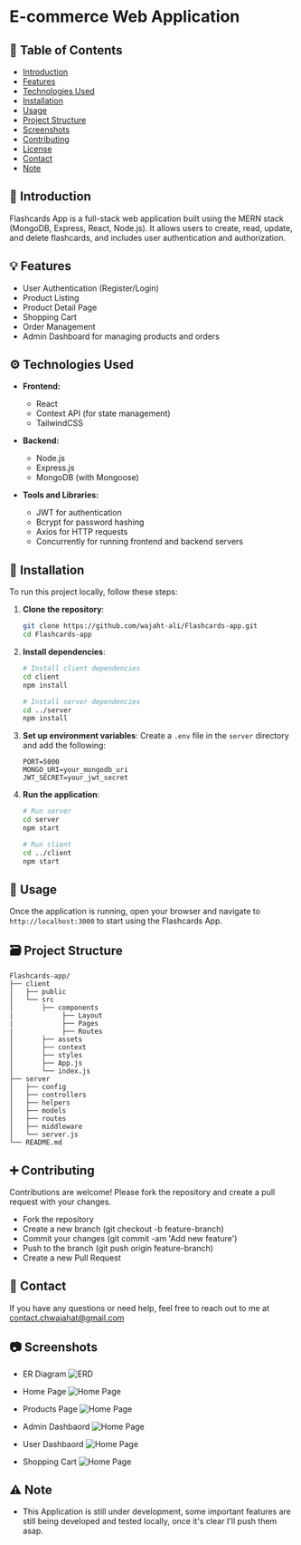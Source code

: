# E-commerce Web Application

## 📖 Table of Contents

- [Introduction](#introduction)
- [Features](#features)
- [Technologies Used](#technologies-used)
- [Installation](#installation)
- [Usage](#usage)
- [Project Structure](#project-structure)
- [Screenshots](#screenshots)
- [Contributing](#contributing)
- [License](#license)
- [Contact](#contact)
- [Note](#note)

## 📃 Introduction

Flashcards App is a full-stack web application built using the MERN stack (MongoDB, Express, React, Node.js). It allows users to create, read, update, and delete flashcards, and includes user authentication and authorization.

## 💡 Features

- User Authentication (Register/Login)
- Product Listing
- Product Detail Page
- Shopping Cart
- Order Management
- Admin Dashboard for managing products and orders

## ⚙️ Technologies Used

- **Frontend:**
  - React
  - Context API (for state management)
  - TailwindCSS

- **Backend:**
  - Node.js
  - Express.js
  - MongoDB (with Mongoose)

- **Tools and Libraries:**
  - JWT for authentication
  - Bcrypt for password hashing
  - Axios for HTTP requests
  - Concurrently for running frontend and backend servers

## 📩 Installation

To run this project locally, follow these steps:

1. **Clone the repository**:

   ```bash
   git clone https://github.com/wajaht-ali/Flashcards-app.git
   cd Flashcards-app
   ```

2. **Install dependencies**:

   ```bash
   # Install client dependencies
   cd client
   npm install

   # Install server dependencies
   cd ../server
   npm install
   ```

3. **Set up environment variables**:
   Create a `.env` file in the `server` directory and add the following:

   ```env
   PORT=5000
   MONGO_URI=your_mongodb_uri
   JWT_SECRET=your_jwt_secret
   ```

4. **Run the application**:

   ```bash
   # Run server
   cd server
   npm start

   # Run client
   cd ../client
   npm start
   ```

## 🔦 Usage

Once the application is running, open your browser and navigate to `http://localhost:3000` to start using the Flashcards App.

## 🗃️ Project Structure

```plaintext
Flashcards-app/
├── client
│   ├── public
│   └── src
│       ├── components
|            ├── Layout
|            ├── Pages
|            ├── Routes
│       ├── assets
│       ├── context
│       ├── styles
│       ├── App.js
│       └── index.js
├── server
│   ├── config
│   ├── controllers
│   ├── helpers
│   ├── models
│   ├── routes
│   ├── middleware
│   └── server.js
└── README.md
```

## ➕ Contributing

Contributions are welcome! Please fork the repository and create a pull request with your changes.

- Fork the repository
- Create a new branch (git checkout -b feature-branch)
- Commit your changes (git commit -am 'Add new feature')
- Push to the branch (git push origin feature-branch)
- Create a new Pull Request

## 📨 Contact

If you have any questions or need help, feel free to reach out to me at contact.chwajahat@gmail.com

## 📷 Screenshots
- ER Diagram
  ![ERD](./client/src/assets/photos/ecommerce_erd.png)

- Home Page
  ![Home Page](./client/src/assets/photos/home.png)

- Products Page
  ![Home Page](./client/src/assets/photos/all_products.png)

- Admin Dashbaord
  ![Home Page](./client/src/assets/photos/admin_dashbaord.png)

- User Dashbaord
  ![Home Page](./client/src/assets/photos/user_dashbaord.png)

- Shopping Cart
![Home Page](./client/src/assets/photos/cart.png)
## ⚠️ Note

- This Application is still under development, some important features are still being developed and tested locally, once it's clear I'll push them asap.
